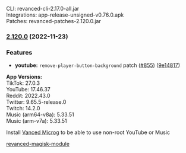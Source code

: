CLI: revanced-cli-2.17.0-all.jar  
Integrations: app-release-unsigned-v0.76.0.apk  
Patches: revanced-patches-2.120.0.jar  

### [2.120.0](https://github.com/revanced/revanced-patches/compare/v2.119.0...v2.120.0) (2022-11-23)
### Features
* **youtube:** `remove-player-button-background` patch ([#855](https://github.com/revanced/revanced-patches/issues/855)) ([9e14817](https://github.com/revanced/revanced-patches/commit/9e14817fd2ef29b9f3ec161d74ab972ba19066b0))

  
**App Versions:**  
TikTok: 27.0.3  
YouTube: 17.46.37  
Reddit: 2022.43.0  
Twitter: 9.65.5-release.0  
Twitch: 14.2.0  
Music (arm64-v8a): 5.33.51  
Music (arm-v7a): 5.33.51  

Install [Vanced Microg](https://github.com/TeamVanced/VancedMicroG/releases) to be able to use non-root YouTube or Music  

[revanced-magisk-module](https://github.com/j-hc/revanced-magisk-module)  
